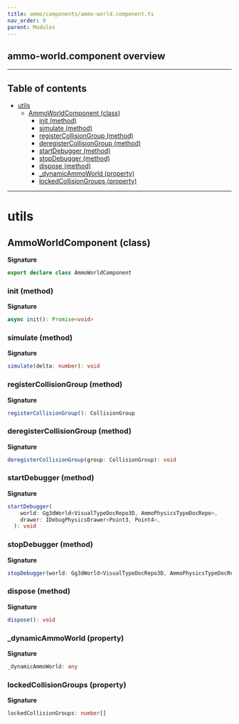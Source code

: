 ```yaml
---
title: ammo/components/ammo-world.component.ts
nav_order: 9
parent: Modules
---
```


## ammo-world.component overview

---

<h2 class="text-delta">Table of contents</h2>

- [utils](#utils)
  - [AmmoWorldComponent (class)](#ammoworldcomponent-class)
    - [init (method)](#init-method)
    - [simulate (method)](#simulate-method)
    - [registerCollisionGroup (method)](#registercollisiongroup-method)
    - [deregisterCollisionGroup (method)](#deregistercollisiongroup-method)
    - [startDebugger (method)](#startdebugger-method)
    - [stopDebugger (method)](#stopdebugger-method)
    - [dispose (method)](#dispose-method)
    - [\_dynamicAmmoWorld (property)](#_dynamicammoworld-property)
    - [lockedCollisionGroups (property)](#lockedcollisiongroups-property)

---

# utils

## AmmoWorldComponent (class)

**Signature**

```ts
export declare class AmmoWorldComponent
```

### init (method)

**Signature**

```ts
async init(): Promise<void>
```

### simulate (method)

**Signature**

```ts
simulate(delta: number): void
```

### registerCollisionGroup (method)

**Signature**

```ts
registerCollisionGroup(): CollisionGroup
```

### deregisterCollisionGroup (method)

**Signature**

```ts
deregisterCollisionGroup(group: CollisionGroup): void
```

### startDebugger (method)

**Signature**

```ts
startDebugger(
    world: Gg3dWorld<VisualTypeDocRepo3D, AmmoPhysicsTypeDocRepo>,
    drawer: IDebugPhysicsDrawer<Point3, Point4>,
  ): void
```

### stopDebugger (method)

**Signature**

```ts
stopDebugger(world: Gg3dWorld<VisualTypeDocRepo3D, AmmoPhysicsTypeDocRepo>): void
```

### dispose (method)

**Signature**

```ts
dispose(): void
```

### \_dynamicAmmoWorld (property)

**Signature**

```ts
_dynamicAmmoWorld: any
```

### lockedCollisionGroups (property)

**Signature**

```ts
lockedCollisionGroups: number[]
```
